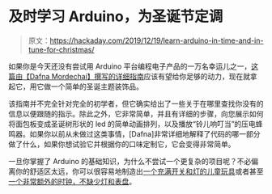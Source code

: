 # 及时学习 Arduino，为圣诞节定调

> 原文：<https://hackaday.com/2019/12/19/learn-arduino-in-time-and-in-tune-for-christmas/>

如果你是今天还没有尝试用 Arduino 平台编程电子产品的一万名幸运儿之一，[这篇由【Dafna Mordechai】撰写的详细指南](https://medium.com/@dafna.mordechai/arduino-christmas-tree-project-in-three-small-steps-ec8ed2092630)应该有望给你足够的动力，现在就拿起它，用它做一个简单的圣诞主题装饰品。

该指南并不完全针对完全的初学者，但它确实给出了一些关于在哪里查找你没有的信息以便跟随的指示。除此之外，它非常简单，并且有详细的步骤，向您展示如何将面包板变成圣诞树形状的 led 的简单动画排列，以及播放“铃儿响叮当”的压电蜂鸣器。如果你以前从未做过这类事情，[Dafna]非常详细地解释了代码的哪一部分做了什么，如果你想试验它并根据你的口味定制它，它会变得非常简单。

一旦你掌握了 Arduino 的基础知识，为什么不尝试一个更复杂的项目呢？不必偏离你的舒适区太远，你可以很容易地制造出[一个充满开关和灯的儿童玩具](https://hackaday.com/2019/12/16/busy-box-beats-babys-boredom/)或者甚至[一个非常额外的时钟，不缺少灯和表盘](https://hackaday.com/2019/11/24/keeping-time-with-blinkenlights/)。